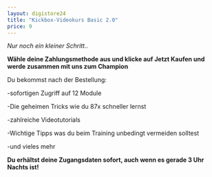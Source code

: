 ```yaml
---
layout: digistore24
title: "Kickbox-Videokurs Basic 2.0"
price: 9
---
```

<p><em>Nur noch ein kleiner Schritt..</em></p>
<p><strong>W&#xE4;hle deine Zahlungsmethode aus und klicke auf Jetzt Kaufen und werde zusammen mit uns zum Champion</strong></p>
<p>Du bekommst nach der Bestellung:</p>
<p>-sofortigen Zugriff auf 12 Module</p>
<p>-Die geheimen Tricks wie du 87x schneller lernst</p>
<p>-zahlreiche Videotutorials</p>
<p>-Wichtige Tipps was du beim Training unbedingt vermeiden solltest</p>
<p>-und vieles mehr</p>
<p><strong>Du erh&#xE4;ltst deine Zugangsdaten sofort, auch wenn es gerade 3 Uhr Nachts ist!</strong></p>